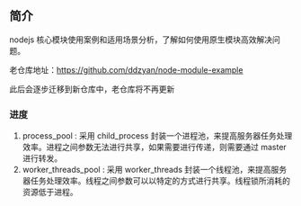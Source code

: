 ## 简介
nodejs 核心模块使用案例和适用场景分析，了解如何使用原生模块高效解决问题。

老仓库地址：https://github.com/ddzyan/node-module-example

此后会逐步迁移到新仓库中，老仓库将不再更新

### 进度
1. process_pool : 采用 child_process 封装一个进程池，来提高服务器任务处理效率。进程之间参数无法进行共享，如果需要进行传递，则需要通过 master 进行转发。
2. worker_threads_pool : 采用 worker_threads 封装一个线程池，来提高服务器任务处理效率。线程之间参数可以以特定的方式进行共享。线程锁所消耗的资源低于进程。